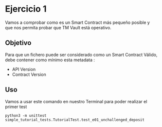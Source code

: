 # Ejercicio 1

Vamos a comprobar como es un Smart Contract más pequeño posible y que nos permita probar que TM Vault está operativo.


## Objetivo
Para que un fichero puede ser considerado como un Smart Contract Válido, debe contener como mínimo esta metadata :

- API Version
- Contract Version

## Uso
Vamos a usar este comando en nuestro Terminal para poder realizar el primer test

```
python3 -m unittest simple_tutorial_tests.TutorialTest.test_e01_unchallenged_deposit
```
